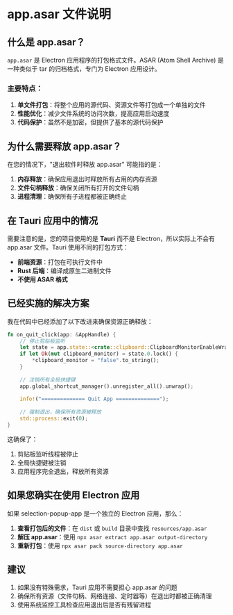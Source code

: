 # app.asar 文件说明

## 什么是 app.asar？

`app.asar` 是 Electron 应用程序的打包格式文件。ASAR (Atom Shell Archive) 是一种类似于 tar 的归档格式，专门为 Electron 应用设计。

### 主要特点：

1. **单文件打包**：将整个应用的源代码、资源文件等打包成一个单独的文件
2. **性能优化**：减少文件系统的访问次数，提高应用启动速度
3. **代码保护**：虽然不是加密，但提供了基本的源代码保护

## 为什么需要释放 app.asar？

在您的情况下，"退出软件时释放 app.asar" 可能指的是：

1. **内存释放**：确保应用退出时释放所有占用的内存资源
2. **文件句柄释放**：确保关闭所有打开的文件句柄
3. **进程清理**：确保所有子进程都被正确终止

## 在 Tauri 应用中的情况

需要注意的是，您的项目使用的是 **Tauri** 而不是 Electron，所以实际上不会有 app.asar 文件。Tauri 使用不同的打包方式：

- **前端资源**：打包在可执行文件中
- **Rust 后端**：编译成原生二进制文件
- **不使用 ASAR 格式**

## 已经实施的解决方案

我在代码中已经添加了以下改进来确保资源正确释放：

```rust
fn on_quit_click(app: &AppHandle) {
    // 停止剪贴板监听
    let state = app.state::<crate::clipboard::ClipboardMonitorEnableWrapper>();
    if let Ok(mut clipboard_monitor) = state.0.lock() {
        *clipboard_monitor = "false".to_string();
    }
    
    // 注销所有全局快捷键
    app.global_shortcut_manager().unregister_all().unwrap();
    
    info!("============== Quit App ==============");
    
    // 强制退出，确保所有资源被释放
    std::process::exit(0);
}
```

这确保了：
1. 剪贴板监听线程被停止
2. 全局快捷键被注销
3. 应用程序完全退出，释放所有资源

## 如果您确实在使用 Electron 应用

如果 selection-popup-app 是一个独立的 Electron 应用，那么：

1. **查看打包后的文件**：在 `dist` 或 `build` 目录中查找 `resources/app.asar`
2. **解压 app.asar**：使用 `npx asar extract app.asar output-directory`
3. **重新打包**：使用 `npx asar pack source-directory app.asar`

## 建议

1. 如果没有特殊需求，Tauri 应用不需要担心 app.asar 的问题
2. 确保所有资源（文件句柄、网络连接、定时器等）在退出时都被正确清理
3. 使用系统监控工具检查应用退出后是否有残留进程